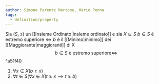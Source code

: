 ```yaml
---
author: Simone Parente Martone, Mario Penna
tags:
  - definition/property
---
```

Sia $(S, \leq)$ un [[Insieme Ordinato|insieme ordinato]] e sia $X \subseteq S$
$b \in S \text{ è estremo superiore} \iff b$  è il [[Minimo|minimo]] dei [[Maggiorante|maggioranti]] di X
$$b \in S \text{ è estremo superiore} \iff$$ ^a51f40
1. $\forall x \in X (b \geq x)$
2. $\forall t \in S (\forall x \in X (t \geq x \implies t \geq b)$
